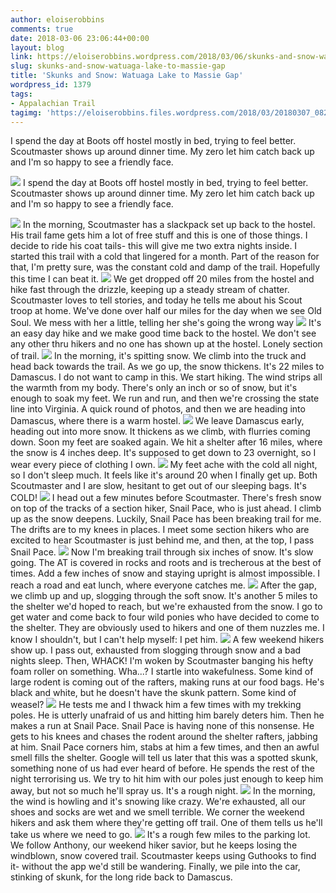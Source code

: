 ```yaml
---
author: eloiserobbins
comments: true
date: 2018-03-06 23:06:44+00:00
layout: blog
link: https://eloiserobbins.wordpress.com/2018/03/06/skunks-and-snow-watuaga-lake-to-massie-gap/
slug: skunks-and-snow-watuaga-lake-to-massie-gap
title: 'Skunks and Snow: Watuaga Lake to Massie Gap'
wordpress_id: 1379
tags:
- Appalachian Trail
tagimg: 'https://eloiserobbins.files.wordpress.com/2018/03/20180307_082528.jpg'
---
```


I spend the day at Boots off hostel mostly in bed, trying to feel better. Scoutmaster shows up around dinner time. My zero let him catch back up and I'm so happy to see a friendly face.


[![](https://eloiserobbins.files.wordpress.com/2018/03/20180307_082528.jpg)](https://eloiserobbins.files.wordpress.com/2018/03/20180307_082528.jpg)
I spend the day at Boots off hostel mostly in bed, trying to feel better. Scoutmaster shows up around dinner time. My zero let him catch back up and I'm so happy to see a friendly face.

[![](https://eloiserobbins.files.wordpress.com/2018/03/20180307_082952.jpg)](https://eloiserobbins.files.wordpress.com/2018/03/20180307_082952.jpg)
In the morning, Scoutmaster has a slackpack set up back to the hostel. His trail fame gets him a lot of free stuff and this is one of those things. I decide to ride his coat tails- this will give me two extra nights inside. I started this trail with a cold that lingered for a month. Part of the reason for that, I'm pretty sure, was the constant cold and damp of the trail. Hopefully this time I can beat it.
[![](https://eloiserobbins.files.wordpress.com/2018/03/20180307_083010.jpg)](https://eloiserobbins.files.wordpress.com/2018/03/20180307_083010.jpg)
We get dropped off 20 miles from the hostel and hike fast through the drizzle, keeping up a steady stream of chatter. Scoutmaster loves to tell stories, and today he tells me about his Scout troop at home. We've done over half our miles for the day when we see Old Soul. We mess with her a little, telling her she's going the wrong way
[![](https://eloiserobbins.files.wordpress.com/2018/03/20180307_145514.jpg)](https://eloiserobbins.files.wordpress.com/2018/03/20180307_145514.jpg)
It's an easy day hike and we make good time back to the hostel. We don't see any other thru hikers and no one has shown up at the hostel. Lonely section of trail.
[![](https://eloiserobbins.files.wordpress.com/2018/03/20180307_161420.jpg)](https://eloiserobbins.files.wordpress.com/2018/03/20180307_161420.jpg)
In the morning, it's spitting snow. We climb into the truck and head back towards the trail. As we go up, the snow thickens. It's 22 miles to Damascus. I do not want to camp in this. We start hiking. The wind strips all the warmth from my body. There's only an inch or so of snow, but it's enough to soak my feet. We run and run, and then we're crossing the state line into Virginia. A quick round of photos, and then we are heading into Damascus, where there is a warm hostel.
[![](https://eloiserobbins.files.wordpress.com/2018/03/20180308_144855.jpg)](https://eloiserobbins.files.wordpress.com/2018/03/20180308_144855.jpg)
We leave Damascus early, heading out into more snow. It thickens as we climb, with flurries coming down. Soon my feet are soaked again. We hit a shelter after 16 miles, where the snow is 4 inches deep. It's supposed to get down to 23 overnight, so I wear every piece of clothing I own.
[![](https://eloiserobbins.files.wordpress.com/2018/03/20180308_170012.jpg)](https://eloiserobbins.files.wordpress.com/2018/03/20180308_170012.jpg)
My feet ache with the cold all night, so I don't sleep much. It feels like it's around 20 when I finally get up. Both Scoutmaster and I are slow, hesitant to get out of our sleeping bags. It's COLD! 
[![](https://eloiserobbins.files.wordpress.com/2018/03/20180309_104449.jpg)](https://eloiserobbins.files.wordpress.com/2018/03/20180309_104449.jpg)
I head out a few minutes before Scoutmaster. There's fresh snow on top of the tracks of a section hiker, Snail Pace, who is just ahead. I climb up as the snow deepens. Luckily, Snail Pace has been breaking trail for me. The drifts are to my knees in places. I meet some section hikers who are excited to hear Scoutmaster is just behind me, and then, at the top, I pass Snail Pace.
[![](https://eloiserobbins.files.wordpress.com/2018/03/20180309_104830.jpg)](https://eloiserobbins.files.wordpress.com/2018/03/20180309_104830.jpg)
Now I'm breaking trail through six inches of snow. It's slow going. The AT is covered in rocks and roots and is trecherous at the best of times. Add a few inches of snow and staying upright is almost impossible. I reach a road and eat lunch, where everyone catches me.
[![](https://eloiserobbins.files.wordpress.com/2018/03/20180309_110222.jpg)](https://eloiserobbins.files.wordpress.com/2018/03/20180309_110222.jpg)
After the gap, we climb up and up, slogging through the soft snow. It's another 5 miles to the shelter we'd hoped to reach, but we're exhausted from the snow. I go to get water and come back to four wild ponies who have decided to come to the shelter. They are obviously used to hikers and one of them nuzzles me. I know I shouldn't, but I can't help myself: I pet him.
[![](https://eloiserobbins.files.wordpress.com/2018/03/20180309_154711.jpg)](https://eloiserobbins.files.wordpress.com/2018/03/20180309_154711.jpg)
A few weekend hikers show up. I pass out, exhausted from slogging through snow and a bad nights sleep. Then, WHACK! I'm woken by Scoutmaster banging his hefty foam roller on something. Wha...? I startle into wakefulness. Some kind of large rodent is coming out of the rafters, making runs at our food bags. He's black and white, but he doesn't have the skunk pattern. Some kind of weasel?
[![](https://eloiserobbins.files.wordpress.com/2018/03/20180309_155052.jpg)](https://eloiserobbins.files.wordpress.com/2018/03/20180309_155052.jpg)
He tests me and I thwack him a few times with my trekking poles. He is utterly unafraid of us and hitting him barely deters him. Then he makes a run at Snail Pace. Snail Pace is having none of this nonsense. He gets to his knees and chases the rodent around the shelter rafters, jabbing at him. Snail Pace corners him, stabs at him a few times, and then an awful smell fills the shelter. Google will tell us later that this was a spotted skunk, something none of us had ever heard of before. He spends the rest of the night terrorising us. We try to hit him with our poles just enough to keep him away, but not so much he'll spray us. It's a rough night.
[![](https://eloiserobbins.files.wordpress.com/2018/03/20180310_095806.jpg)](https://eloiserobbins.files.wordpress.com/2018/03/20180310_095806.jpg)
In the morning, the wind is howling and it's snowing like crazy. We're exhausted, all our shoes and socks are wet and we smell terrible. We corner the weekend hikers and ask them where they're getting off trail. One of them tells us he'll take us where we need to go.
[![](https://eloiserobbins.files.wordpress.com/2018/03/20180310_100043.jpg)](https://eloiserobbins.files.wordpress.com/2018/03/20180310_100043.jpg)
It's a rough few miles to the parking lot. We follow Anthony, our weekend hiker savior, but he keeps losing the windblown, snow covered trail. Scoutmaster keeps using Guthooks to find it- without the app we'd still be wandering. Finally, we pile into the car, stinking of skunk, for the long ride back to Damascus.
